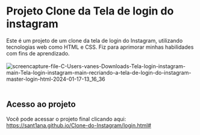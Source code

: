   # Projeto Clone da Tela de login do instagram

Este é um projeto  de um clone da tela de login do Instagram, utilizando tecnologias web como HTML e CSS. Fiz para aprimorar minhas habilidades com fins de aprendizado. <br><br>
![screencapture-file-C-Users-vanes-Downloads-Tela-login-instagram-main-Tela-login-instagram-main-recriando-a-tela-de-login-do-instagram-master-login-html-2024-01-17-13_16_36](https://github.com/sant1ana/Clone-do-Instagram/assets/93404790/7f389e5a-6ba6-4a62-9eaa-9900b7483b3e) <br><br>



## Acesso ao projeto
Você pode acessar o projeto final clicando aqui: https://sant1ana.github.io/Clone-do-Instagram/login.html#




